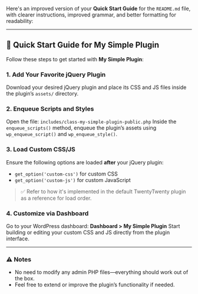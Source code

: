 Here's an improved version of your **Quick Start Guide** for the `README.md` file, with clearer instructions, improved grammar, and better formatting for readability:

---

## 🚀 Quick Start Guide for My Simple Plugin

Follow these steps to get started with **My Simple Plugin**:

### 1. Add Your Favorite jQuery Plugin

Download your desired jQuery plugin and place its CSS and JS files inside the plugin’s `assets/` directory.

### 2. Enqueue Scripts and Styles

Open the file:
`includes/class-my-simple-plugin-public.php`
Inside the `enqueue_scripts()` method, enqueue the plugin’s assets using `wp_enqueue_script()` and `wp_enqueue_style()`.

### 3. Load Custom CSS/JS

Ensure the following options are loaded **after** your jQuery plugin:

* `get_option('custom-css')` for custom CSS
* `get_option('custom-js')` for custom JavaScript

> ✅ Refer to how it's implemented in the default TwentyTwenty plugin as a reference for load order.

### 4. Customize via Dashboard

Go to your WordPress dashboard:
**Dashboard > My Simple Plugin**
Start building or editing your custom CSS and JS directly from the plugin interface.

---

### ⚠️ Notes

* No need to modify any admin PHP files—everything should work out of the box.
* Feel free to extend or improve the plugin’s functionality if needed.
